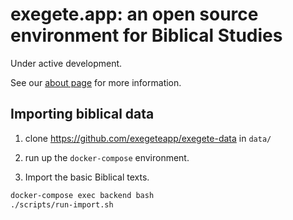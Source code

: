 # exegete.app: an open source environment for Biblical Studies

Under active development.

See our [about page](https://exegete.app/about) for more information.

## Importing biblical data

1. clone https://github.com/exegeteapp/exegete-data in `data/`

2. run up the `docker-compose` environment.

3. Import the basic Biblical texts.

```bash
docker-compose exec backend bash
./scripts/run-import.sh
```

